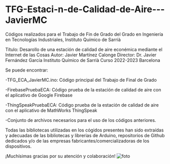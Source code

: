 # TFG-Estaci-n-de-Calidad-de-Aire---JavierMC
Códigos realizados para el Trabajo de Fin de Grado del Grado en Ingeniería en Tecnologías Industriales, Instituto Químico de Sarrià

Título: Desarollo de una estación de calidad de aire econémica mediante el Internet de las Cosas
Autor: Javier Martínez Calonge
Director: Dr. Javier Fernández García
Instituto Químico de Sarrià Curso 2022-2023
Barcelona

Se puede encontrar:

-TFG_ECA_JavierMC.ino: Código principal del Trabajo de Final de Grado

-FirebasePruebaECA: Código prueba de la estación de calidad de aire con el aplicativo de Google Firebase

-ThingSpeakPruebaECA: Código prueba de la estación de calidad de aire con el aplicativo de MathWorks ThingSpeak

-Conjunto de archivos necesarios para el uso de los códigos anteriores.

Todas las bibliotecas utilizadas en los cógidos presentes han sido extraídas y adecuadas de las bibliotecas y librerias de Arduino, repositorios de Github dedicados y/o de las empresas fabricantes/comercializadoras de los dispositivos. 

¡Muchísimas gracias por su atención y colaboración!
![foto](https://github.com/JavierMartinezCalonge/TFG-Estaci-n-de-Calidad-de-Aire---JavierMC/assets/101592742/82a33345-852d-47ed-9efd-125473d5908c)

